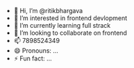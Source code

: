 - 👋 Hi, I’m @ritikbhargava
- 👀 I’m interested in frontend devlopment
- 🌱 I’m currently learning full strack
- 💞️ I’m looking to collaborate on frontend 
- 📫 7898524349
- 😄 Pronouns: ...
- ⚡ Fun fact: ...

<!---
ritikbhargava/ritikbhargava is a ✨ special ✨ repository because its `README.md` (this file) appears on your GitHub profile.
You can click the Preview link to take a look at your changes.
--->
